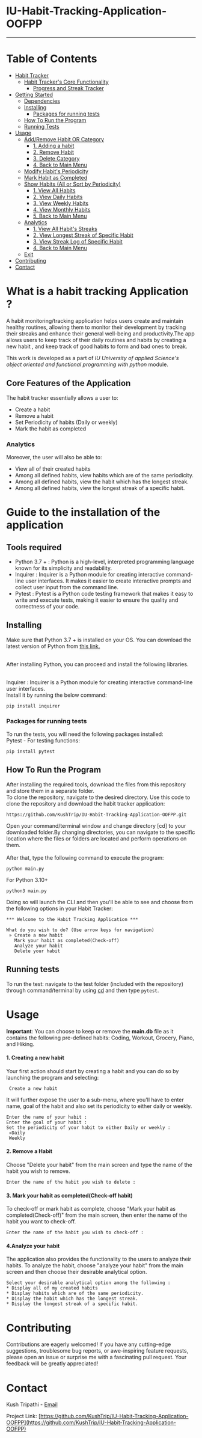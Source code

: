 # IU-Habit-Tracking-Application-OOFPP
***
# Table of Contents
- [Habit Tracker](#habit-tracker)
  * [Habit Tracker's Core Functionality](#habit-tracker-s-core-functionality)
    + [Progress and Streak Tracker](#progress-and-streak-tracker)
- [Getting Started](#getting-started)
  * [Dependencies](#dependencies)
  * [Installing](#installing)
    + [Packages for running tests](#packages-for-running-tests)
  * [How To Run the Program](#how-to-run-the-program)
  * [Running Tests](#running-tests)
- [Usage](#usage)
  * [Add/Remove Habit OR Category](#add-remove-habit-or-category)
      - [1. Adding a habit](#1-adding-a-habit)
      - [2. Remove Habit](#2-remove-habit)
      - [3. Delete Category](#3-delete-category)
      - [4. Back to Main Menu](#4-back-to-main-menu)
  * [Modify Habit's Periodicity](#modify-habit-s-periodicity)
  * [Mark Habit as Completed](#mark-habit-as-completed)
  * [Show Habits (All or Sort by Periodicity)](#show-habits--all-or-sort-by-periodicity-)
      - [1. View All Habits](#1-view-all-habits)
      - [2. View Daily Habits](#2-view-daily-habits)
      - [3. View Weekly Habits](#3-view-weekly-habits)
      - [4. View Monthly Habits](#4-view-monthly-habits)
      - [5. Back to Main Menu](#5-back-to-main-menu)
  * [Analytics](#analytics)
      - [1. View All Habit's Streaks](#1-view-all-habit-s-streaks)
      - [2. View Longest Streak of Specific Habit](#2-view-longest-streak-of-specific-habit)
      - [3. View Streak Log of Specific Habit](#3-view-streak-log-of-specific-habit)
      - [4. Back to Main Menu](#4-back-to-main-menu-1)
  * [Exit](#exit)
- [Contributing](#contributing)
- [Contact](#contact)

# What is a habit tracking Application ?

 A habit monitoring/tracking application  helps users create and maintain healthy routines, allowing them to monitor their development by tracking their streaks and enhance their general well-being and productivity.The app allows users to keep track of their daily routines and habits by creating a new habit , and keep track of good habits to form and bad ones to break.

 This work is developed as  a part of *IU University of applied Science's* *object oriented and functional programming with python* module.


## Core Features of the Application
The habit tracker essentially allows a user to:

* Create a habit 
* Remove a habit 
* Set Periodicity of habits (Daily or weekly)
* Mark the habit as completed

### Analytics
Moreover, the user will also be able to:
* View all of their created habits
* Among all defined habits, view habits which are of the same periodicity.
* Among all defined habits, view the habit which has the longest streak.
* Among all defined habits, view the longest streak of a specific habit.



# Guide to the installation of the application

## Tools required 
* Python 3.7 + : Python is a high-level, interpreted programming language known for its simplicity and readability.
* Inquirer : Inquirer is a Python module for creating interactive command-line user interfaces. It makes it easier to create interactive prompts and collect user input from the command line.
* Pytest : Pytest is a Python code testing framework that makes it easy to write and execute tests, making it easier to ensure the quality and correctness of your code.

## Installing
 Make sure that Python 3.7 + is installed on your OS. You can download the latest version of Python from [this link.](https://www.python.org/downloads/)<br>

<br> After installing Python, you can proceed and install the following libraries. <br>

<br>Inquirer : Inquirer is a Python module for creating interactive command-line user interfaces.
<br>Install it by running the below command:<br>
```
pip install inquirer
```

### Packages for running tests
To run the tests, you will need the following packages installed:
<br>Pytest - For testing functions:<br>
```
pip install pytest
```


## How To Run the Program
After installing the required tools, download the files from this repository and store them in a separate folder.
<br>
To clone the repository, navigate to the desired directory. Use this code to clone the repository and download the habit tracker application:
```
https://github.com/KushTrip/IU-Habit-Tracking-Application-OOFPP.git
```

Open your command/terminal window and change directory [cd] to your downloaded folder.By changing directories, you can navigate to the specific location where the files or folders are located and perform operations on them.<br>
<br>
After that, type the following command to execute the program:
```
python main.py
```
For Python 3.10+
```
python3 main.py
```
Doing so will launch the CLI and then you'll be able to see and choose from the following options in your Habit Tracker:

```
*** Welcome to the Habit Tracking Application ***

What do you wish to do? (Use arrow keys for navigation)
 » Create a new habit
   Mark your habit as completed(Check-off)
   Analyze your habit 
   Delete your habit
```

## Running tests
To run the test: navigate to the test folder (included with the repository) through command/terminal by using [cd](https://www.alphr.com/change-directory-in-cmd/) and then type ```pytest```. 

# Usage

**Important**: You can choose to keep or remove the **main.db** file as it contains the following pre-defined habits: Coding, Workout, Grocery, Piano, and Hiking. <br>

#### 1. Creating a new  habit
Your first action should start by creating a habit and you can do so by launching the program and selecting:
```
 Create a new habit
```
It will further expose the user to a sub-menu, where you'll have to enter name, goal of the habit and also set its periodicity to either daily or weekly.
```
Enter the name of your habit : 
Enter the goal of your habit : 
Set the periodicity of your habit to either Daily or weekly : 
 »Daily 
 Weekly
```

#### 2. Remove a Habit
Choose "Delete your habit" from the main screen and type the name of the habit you wish to remove.
```
Enter the name of the habit you wish to delete :
```


#### 3. Mark your habit as completed(Check-off habit)
To check-off or mark habit as complete, choose "Mark your habit as completed(Check-off)" from the main screen, then enter the name of the habit you want to check-off.
```
Enter the name of the habit you wish to check-off :
```


#### 4.Analyze your habit
The application also  provides the functionality to the users to analyze their habits. To analyze the habit, choose "analyze your habit" from the main screen and then choose their desirable analytical option.
```
Select your desirable analytical option among the following :
* Display all of my created habits
* Display habits which are of the same periodicity.
* Display the habit which has the longest streak.
* Display the longest streak of a specific habit.
```


# Contributing

Contributions are eagerly welcomed! If you have any cutting-edge suggestions, troublesome bug reports, or awe-inspiring feature requests, please open an issue or surprise me  with a fascinating pull request. Your feedback will be greatly appreciated!

# Contact

Kush Tripathi - [Email](tripathikush10@gmail.com)

Project Link: [https://github.com/KushTrip/IU-Habit-Tracking-Application-OOFPP](https://github.com/KushTrip/IU-Habit-Tracking-Application-OOFPP)


